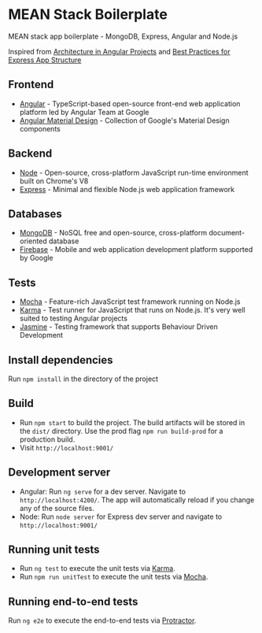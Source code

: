 # MEAN Stack Boilerplate

MEAN stack app boilerplate - MongoDB, Express, Angular and Node.js

Inspired from [Architecture in Angular Projects](https://itnext.io/choosing-a-highly-scalable-folder-structure-in-angular-d987de65ec7) and [Best Practices for Express App Structure](https://www.terlici.com/2014/08/25/best-practices-express-structure.html)

## Frontend

* [Angular](https://angular.io/) - TypeScript-based open-source front-end web application platform led by Angular Team at Google
* [Angular Material Design](https://material.angular.io/) - Collection of Google's Material Design components 

## Backend

* [Node](https://nodejs.org/en/) - Open-source, cross-platform JavaScript run-time environment built on Chrome's V8
* [Express](https://expressjs.com/) - Minimal and flexible Node.js web application framework

## Databases

* [MongoDB](https://www.mongodb.com/) - NoSQL free and open-source, cross-platform document-oriented database
* [Firebase](https://firebase.google.com/) - Mobile and web application development platform supported by Google

## Tests

* [Mocha](https://mochajs.org/) - Feature-rich JavaScript test framework running on Node.js
* [Karma](https://karma-runner.github.io/2.0/index.html) - Test runner for JavaScript that runs on Node.js. It's very well suited to testing Angular projects
* [Jasmine](https://jasmine.github.io/) - Testing framework that supports Behaviour Driven Development

## Install dependencies 

Run `npm install` in the directory of the project

## Build

* Run `npm start` to build the project. The build artifacts will be stored in the `dist/` directory. Use the prod flag `npm run build-prod` for a production build.
* Visit `http://localhost:9001/`

## Development server

* Angular: Run `ng serve` for a dev server. Navigate to `http://localhost:4200/`. The app will automatically reload if you change any of the source files.
* Node: Run `node server` for Express dev server and navigate to `http://localhost:9001/`

## Running unit tests

* Run `ng test` to execute the unit tests via [Karma](https://karma-runner.github.io).
* Run `npm run unitTest` to execute the unit tests via [Mocha](https://mochajs.org).

## Running end-to-end tests

Run `ng e2e` to execute the end-to-end tests via [Protractor](http://www.protractortest.org/).
